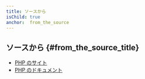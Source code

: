 ```yaml
---
title: ソースから
isChild: true
anchor:  from_the_source
---
```


## ソースから {#from_the_source_title}

* [PHP のサイト](http://php.net/)
* [PHP のドキュメント](http://php.net/docs.php)
